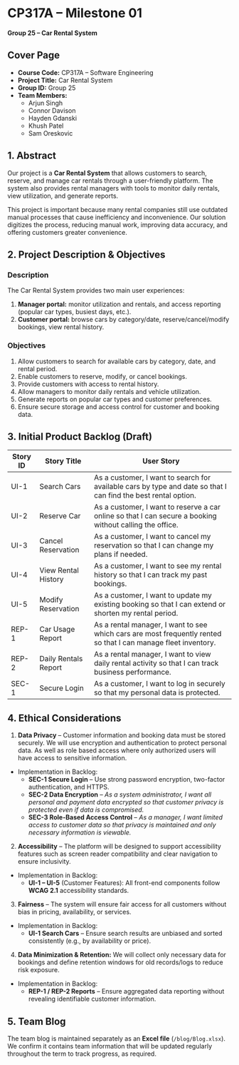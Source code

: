 # CP317A – Milestone 01  
**Group 25 – Car Rental System**  

## Cover Page
- **Course Code:** CP317A – Software Engineering
- **Project Title:** Car Rental System
- **Group ID:** Group 25
- **Team Members:**
  - Arjun Singh
  - Connor Davison
  - Hayden Gdanski
  - Khush Patel
  - Sam Oreskovic

## 1. Abstract
Our project is a **Car Rental System** that allows customers to search, reserve, and manage car rentals through a user-friendly platform. The system also provides rental managers with tools to monitor daily rentals, view utilization, and generate reports.

This project is important because many rental companies still use outdated manual processes that cause inefficiency and inconvenience. Our solution digitizes the process, reducing manual work, improving data accuracy, and offering customers greater convenience.


## 2. Project Description & Objectives
### Description
The Car Rental System provides two main user experiences:
1. **Manager portal:** monitor utilization and rentals, and access reporting (popular car types, busiest days, etc.).
2. **Customer portal:** browse cars by category/date, reserve/cancel/modify bookings, view rental history.

### Objectives
1. Allow customers to search for available cars by category, date, and rental period.
2. Enable customers to reserve, modify, or cancel bookings.
3. Provide customers with access to rental history.
4. Allow managers to monitor daily rentals and vehicle utilization.
5. Generate reports on popular car types and customer preferences.
6. Ensure secure storage and access control for customer and booking data.


## 3. Initial Product Backlog (Draft)

| Story ID | Story Title           | User Story                                                                 |
|----------|----------------------|----------------------------------------------------------------------------|
| UI-1     | Search Cars          | As a customer, I want to search for available cars by type and date so that I can find the best rental option. |
| UI-2     | Reserve Car          | As a customer, I want to reserve a car online so that I can secure a booking without calling the office. |
| UI-3     | Cancel Reservation   | As a customer, I want to cancel my reservation so that I can change my plans if needed. |
| UI-4     | View Rental History  | As a customer, I want to see my rental history so that I can track my past bookings. |
| UI-5     | Modify Reservation   | As a customer, I want to update my existing booking so that I can extend or shorten my rental period. |
| REP-1    | Car Usage Report     | As a rental manager, I want to see which cars are most frequently rented so that I can manage fleet inventory. |
| REP-2    | Daily Rentals Report | As a rental manager, I want to view daily rental activity so that I can track business performance. |
| SEC-1    | Secure Login         | As a customer, I want to log in securely so that my personal data is protected. |


## 4. Ethical Considerations
1. **Data Privacy** – Customer information and booking data must be stored securely. We will use encryption and authentication to protect personal data. As well as role based access where only authorized users will have access to sensitive information.
- Implementation in Backlog:
    - **SEC-1 Secure Login** – Use strong password encryption, two-factor authentication, and HTTPS.
    - **SEC-2 Data Encryption** – *As a system administrator, I want all personal and payment data encrypted so that customer privacy is protected even if data is compromised.*
    - **SEC-3 Role-Based Access Control** – *As a manager, I want limited access to customer data so that privacy is maintained and only necessary information is viewable.*



2. **Accessibility** – The platform will be designed to support accessibility features such as screen reader compatibility and clear navigation to ensure inclusivity.
- Implementation in Backlog:
    - **UI-1 – UI-5** (Customer Features): All front-end components follow **WCAG 2.1** accessibility standards.
   



3. **Fairness** – The system will ensure fair access for all customers without bias in pricing, availability, or services.
  - Implementation in Backlog:
    - **UI-1 Search Cars** – Ensure search results are unbiased and sorted consistently (e.g., by availability or price).
    

4. **Data Minimization & Retention:** We will collect only necessary data for bookings and define retention windows for old records/logs to reduce risk exposure.
- Implementation in Backlog:
    - **REP-1 / REP-2 Reports** – Ensure aggregated data reporting without revealing identifiable customer information.


## 5. Team Blog
The team blog is maintained separately as an **Excel file** (`/blog/Blog.xlsx`). We confirm it contains team information that will be updated regularly throughout the term to track progress, as required.
